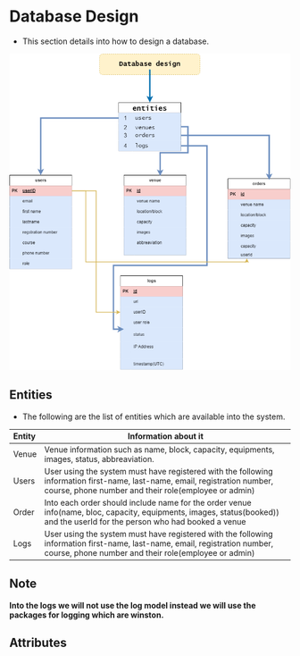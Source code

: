 # Database Design

- This section details into how to design a database.

![database design](../assets/database%20design.drawio.png)

## Entities

- The following are the list of entities which are available into the system.

| Entity | Information about it |
|:-------| ----------------|
| Venue | Venue information such as name, block, capacity, equipments, images, status, abbreaviation. |
| Users | User using the system must have registered with the following information first-name, last-name, email, registration number, course, phone number and their role(employee or admin) |
| Order | Into each order should include name for the order venue info(name, bloc, capacity, equipments, images, status(booked)) and the userId for the person who had booked a venue |
| Logs | User using the system must have registered with the following information first-name, last-name, email, registration number, course, phone number and their role(employee or admin) |

## Note

**Into the logs we will not use the log model instead we will use the packages for logging which are winston.**

## Attributes
